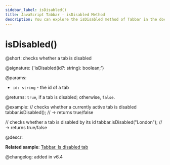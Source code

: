 ```yaml
---
sidebar_label: isDisabled()
title: JavaScript Tabbar - isDisabled Method 
description: You can explore the isDisabled method of Tabbar in the documentation of the DHTMLX JavaScript UI library. Browse developer guides and API reference, try out code examples and live demos, and download a free 30-day evaluation version of DHTMLX Suite 7.
---
```


# isDisabled()

@short: checks whether a tab is disabled

@signature: {'isDisabled(id?: string): boolean;'}

@params:
- `id: string` - the id of a tab

@returns:
`true`, if a tab is disabled; otherwise, `false`.

@example:
// checks whether a currently active tab is disabled
tabbar.isDisabled();  // -> returns true/false 

// checks whether a tab is disabled by its id
tabbar.isDisabled("London"); // -> returns true/false

@descr:

**Related sample**: [Tabbar. Is disabled tab](https://snippet.dhtmlx.com/86er2y7m)

@changelog: added in v6.4

[comment]: # (@related: tabbar/work_with_tabbar.md#checking-if-a-tab-is-disabled)
